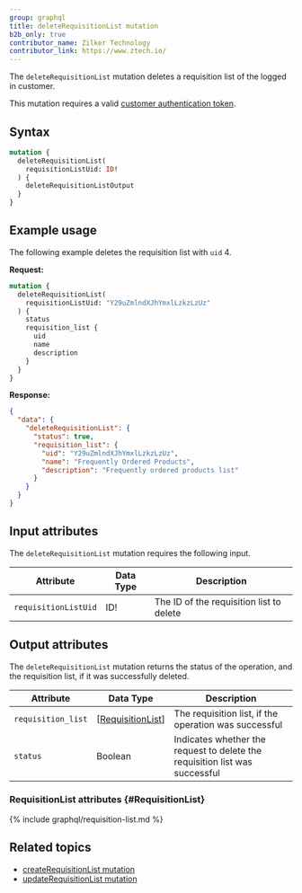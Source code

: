 ```yaml
---
group: graphql
title: deleteRequisitionList mutation
b2b_only: true
contributor_name: Zilker Technology
contributor_link: https://www.ztech.io/
---
```

The `deleteRequisitionList` mutation deletes a requisition list of the logged in customer.

This mutation requires a valid [customer authentication token]({{page.baseurl}}/graphql/mutations/generate-customer-token.html).

## Syntax

```graphql
mutation {
  deleteRequisitionList(
    requisitionListUid: ID!
  ) {
    deleteRequisitionListOutput
  }
}
```

## Example usage

The following example deletes the requisition list with `uid` 4.

**Request:**

```graphql
mutation {
  deleteRequisitionList(
    requisitionListUid: "Y29uZmlndXJhYmxlLzkzLzUz"
  ) {
    status
    requisition_list {
      uid
      name
      description
    }
  }
}
```

**Response:**

```json
{
  "data": {
    "deleteRequisitionList": {
      "status": true,
      "requisition_list": {
        "uid": "Y29uZmlndXJhYmxlLzkzLzUz",
        "name": "Frequently Ordered Products",
        "description": "Frequently ordered products list"
      }
    }
  }
}
```

## Input attributes

The `deleteRequisitionList` mutation requires the following input.

Attribute |  Data Type | Description
--- | --- | ---
`requisitionListUid` | ID! | The ID of the requisition list to delete

## Output attributes

The `deleteRequisitionList` mutation returns the status of the operation, and the requisition list, if it was successfully deleted.

Attribute |  Data Type | Description
--- | --- | ---
`requisition_list` | [[RequisitionList](#RequisitionList)] | The requisition list, if the operation was successful
`status` | Boolean | Indicates whether the request to delete the requisition list was successful

### RequisitionList attributes {#RequisitionList}
{% include graphql/requisition-list.md %}

## Related topics

*  [createRequisitionList mutation]({{page.baseurl}}/graphql/mutations/create-requisition-list.html)
*  [updateRequisitionList mutation]({{page.baseurl}}/graphql/mutations/update-requisition-list.html)

